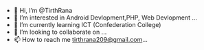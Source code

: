 - 👋 Hi, I’m @TirthRana
- 👀 I’m interested in Android Devlopment,PHP, Web Devlopment ...
- 🌱 I’m currently learning ICT (Confederation College)
- 💞️ I’m looking to collaborate on ...
- 📫 How to reach me tirthrana209@gmail.com...

<!---
TirthRana/TirthRana is a ✨ special ✨ repository because its `README.md` (this file) appears on your GitHub profile.
You can click the Preview link to take a look at your changes.
--->
